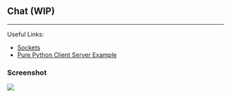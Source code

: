 ## Chat (WIP)
<hr>

Useful Links:
- [Sockets](http://www.binarytides.com/code-chat-application-server-client-sockets-python/)
- [Pure Python Client Server Example](https://gist.github.com/jsam/4185756)

### Screenshot

![](https://github.com/TutorialDoctor/Pythonista-Projects/blob/master/Projects/Apps/Chat/screen_chat.PNG?raw=true)
